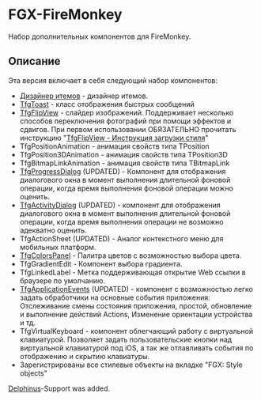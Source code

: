 # FGX-FireMonkey
Набор дополнительных компонентов для FireMonkey.

## Описание

Эта версия включает в себя следующий набор компонентов:
- [Дизайнер итемов](http://fire-monkey.ru/topic/1355-opisanie-redaktora-itemov/) - дизайнер итемов.
- [TfgToast](http://fire-monkey.ru/topic/1904-opisanie-tfgtoast-bystrye-uvedomleniia/#entry9976) - класс отображения быстрых сообщений
- [TfgFlipView](http://fire-monkey.ru/topic/996-opisanie-tfgflipview-slaider-izobrazhenii/) - слайдер изображений. Поддерживает несколько способов переключения фотографий при помощи эффектов и сдвигов. При первом использовании ОБЯЗАТЕЛЬНО прочитать инструкцию "[TfgFlipView - Инструкция загрузки стиля](http://fire-monkey.ru/topic/1054-tfgflipview-instruktciia-zagruzki-stilia/)"
- TfgPositionAnimation - анимация свойств типа TPosition
- TfgPosition3DAnimation - анимация свойств типа TPosition3D 
- TfgBitmapLinkAnimation - анимация свойств типа TBitmapLink 
- [TfgProgressDialog](http://fire-monkey.ru/topic/594-opisanie-tfgprogressdialog/#entry2415) (UPDATED) - Компонент для отображения диалогового окна в момент выполнения длительной фоновой операции, когда время выполнения фоновой операции можно оценить.
- [TfgActivityDialog](http://fire-monkey.ru/topic/593-opisanie-tfgactivitydialog/) (UPDATED) - компонент для отображения диалогового окна в момент выполнения длительной фоновой операции, когда время выполнения операции не возможно адекватно оценить.
- TfgActionSheet (UPDATED) - Аналог контекстного меню для мобильных платформ.
- [TfgColorsPanel](http://fire-monkey.ru/topic/597-opisanie-tfgcolorspanel/#entry2419) - Палитра цветов с возможностью выбора цвета.
- TfgGradientEdit - Компонент выбора градиента.
- TfgLinkedLabel  - Метка поддерживающая открытие Web ссылки в браузере по умолчанию.
- [TfgApplicationEvents](http://fire-monkey.ru/topic/1055-opisanie-tfgapplicationevents-monitoring-osnovnykh-sobytii-pril/) (UPDATED) - компонент с возможностью легко задать обработчики на основные события приложения: Отслеживание смены состояния приложения, простой, обновление и выполнение действий Actions, Изменение ориентации устройства и тд.
- TfgVirtualKeyboard - компонент облегчающий работу с виртуальной клавиатурой. Позволяет задать пользовательские кнопки над виртуальной клавиатурой под iOS, а так же отлавливать события по отображению и скрытию клавиатуры.
- Зарегистрированы все стилевые объекты на вкладке "FGX: Style objects"

[Delphinus](http://memnarch.bplaced.net/blog/2015/08/delphinus-packagemanager-for-delphi-xe-and-newer/)-Support was added.
